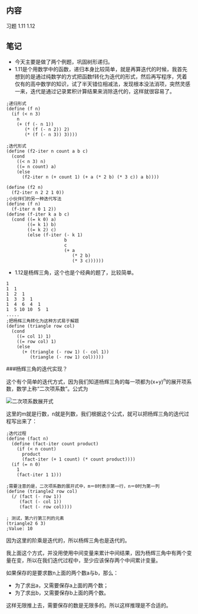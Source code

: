 ## 内容

习题 1.11 1.12

## 笔记

- 今天主要是做了两个例题，巩固树形递归。
- 1.11是个用数学中的函数，递归本身比较简单，就是再算迭代的时候，我首先想到的是通过纯数学的方式把函数f转化为迭代的形式，然后再写程序，凭着仅有的高中数学的知识，试了半天错位相减法，发现根本没法消项，突然灵感一来，迭代是通过记录累积计算结果来消除迭代的，这样就很容易了。

```
;递归形式
(define (f n)
  (if (< n 3)
    n
    (+ (f (- n 1))
       (* (f (- n 2)) 2)
       (* (f (- n 3)) 3))))

;迭代形式
(define (f2-iter n count a b c)
  (cond
    ((< n 3) n)
    ((= n count) a)
    (else
      (f2-iter n (+ count 1) (+ a (* 2 b) (* 3 c)) a b))))

(define (f2 n)
  (f2-iter n 2 2 1 0))
;小伙伴们的另一种迭代写法
(define (f n)
  (f-iter n 0 1 2))
(define (f-iter k a b c)
  (cond ((= k 0) a)
        ((= k 1) b)
        ((= k 2) c)
        (else (f-iter (- k 1)
                      b
                      c
                      (+ a
                         (* 2 b)
                         (* 3 c))))))

```
- 1.12是杨辉三角，这个也是个经典的题了，比较简单。
```
1
1  1
1  2  1
1  3  3  1
1  4  6  4  1
1  5 10 10  5  1
.....
;把杨辉三角转化为这种方式易于解题
(define (triangle row col)
  (cond
    ((= col 1) 1)
    ((= row col) 1)
    (else
      (+ (triangle (- row 1) (- col 1))
         (triangle (- row 1) col)))))
```

###杨辉三角的迭代实现？

这个有个简单的迭代方式，因为我们知道杨辉三角的每一项都为(x+y)<sup>n</sup>的展开项系数，数学上称“二次项系数”。公式为

![二次项系数展开式](http://ww2.sinaimg.cn/mw690/5fee18eegw1esj4zw7pu8j206y02s0sm.jpg)

这里的m就是行数，n就是列数，我们根据这个公式，就可以把杨辉三角的迭代过程写出来了：

```
;迭代过程
(define (fact n)
  (define (fact-iter count product)
    (if (< n count)
      product
      (fact-iter (+ 1 count) (* count product))))
  (if (= n 0)
    1
    (fact-iter 1 1)))

;需要注意的是，二次项系数的展开式中，m＝0时表示第一行，n＝0时为第一列
(define (triangle2 row col)
  (/ (fact (- row 1))
     (fact (- col 1))
     (fact (- row col))))

; 测试，第六行第三列的元素
(triangle2 6 3)
;Value: 10
```
因为这里的阶乘是迭代的，所以杨辉三角也是迭代的。

我上面这个方式，并没用使用中间变量来累计中间结果，因为杨辉三角中有两个变量在变，所以在我们迭代过程中，至少应该保存两个中间累计变量。

如果保存的是要求数n上面的两个数a与b，那么：

- 为了求出a，又需要保存a上面的两个数；
- 为了求出b，又需要保存b上面的两个数。

这样无限推上去，需要保存的数是无限多的。所以这样推理是不合适的。
